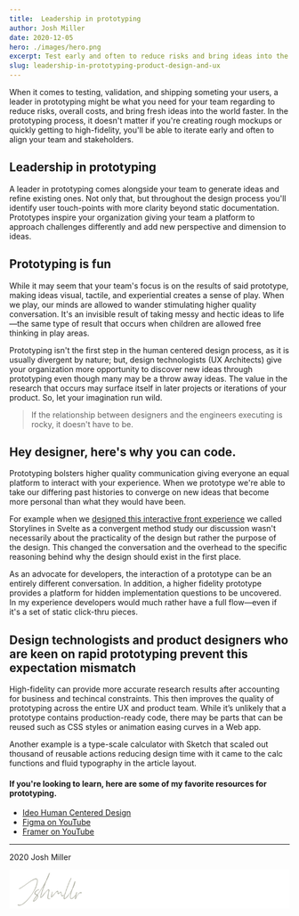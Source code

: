 ```yaml
---
title:  Leadership in prototyping
author: Josh Miller
date: 2020-12-05
hero: ./images/hero.png
excerpt: Test early and often to reduce risks and bring ideas into the world faster.
slug: leadership-in-prototyping-product-design-and-ux
---
```


When it comes to testing, validation, and shipping someting your users, a leader in prototyping might be what you need for your team regarding to reduce risks, overall costs, and bring fresh ideas into the world faster. In the prototyping process, it doesn't matter if you're creating rough mockups or quickly getting to high-fidelity, you'll be able to iterate early and often to align your team and stakeholders.

## Leadership in prototyping
A leader in prototyping comes alongside your team to generate ideas and refine existing ones. Not only that, but throughout the design process you'll identify user touch-points with more clarity beyond static documentation. Prototypes inspire your organization giving your team a platform to approach challenges differently and add new perspective and dimension to ideas.

## Prototyping is fun
While it may seem that your team's focus is on the results of said prototype, making ideas visual, tactile, and experiential creates a sense of play. When we play, our minds are allowed to wander stimulating higher quality conversation. It's an invisible result of taking messy and hectic ideas to life—the same type of result that occurs when children are allowed free thinking in play areas.

Prototyping isn't the first step in the human centered design process, as it is usually divergent by nature; but, design technologists (UX Architects) give your organization more opportunity to discover new ideas through prototyping even though many may be a throw away ideas. The value in the research that occurs may surface itself in later projects or iterations of your product. So, let your imagination run wild.


> If the relationship between designers and the engineers executing is rocky, it doesn't have to be.

## Hey designer, here's why you can code.
 Prototyping bolsters higher quality communication giving everyone an equal platform to interact with your experience. When we prototype we're able to take our differing past histories to converge on new ideas that become more personal than what they would have been. 

For example when we [designed this interactive front experience](https://ktk1y.csb.app/) we called Storylines in Svelte as a convergent method study our discussion wasn't necessarily about the practicality of the design but rather the purpose of the design. This changed the conversation and the overhead to the specific reasoning behind why the design should exist in the first place. 

As an advocate for developers, the interaction of a prototype can be an entirely different conversation. In addition, a higher fidelity prototype provides a platform for hidden implementation questions to be uncovered.  In my experience developers would much rather have a full flow—even if it's a set of static click-thru pieces.

## Design technologists and product designers who are keen on rapid prototyping prevent this expectation mismatch

High-fidelity can provide more accurate research results after accounting for business and techincal constraints.
This then improves the quality of prototyping across the entire UX and product team. While it’s unlikely that a prototype contains production-ready code, there may be parts that can be reused such as CSS styles or animation easing curves in a Web app.

Another example is a type-scale calculator with Sketch that scaled out thousand of reusable actions reducing design time with it came to the calc functions and fluid typography in the article layout.

#### If you're looking to learn, here are some of my favorite resources for prototyping.

- [Ideo Human Centered Design](https://acumenacademy.org/course/human-centered-design-prototyping)
- [Figma on YouTube](https://www.youtube.com/c/Figmadesign/playlists)
- [Framer on YouTube](https://www.youtube.com/c/FramerDesign/playlists)

---
2020 Josh Miller

<div className="Image__Small">
  <img
    src="./images/signature.svg"
    title="Logo Signature Josh Miller"
    alt="The end article signature of Josh Miller"
  />
</div>

